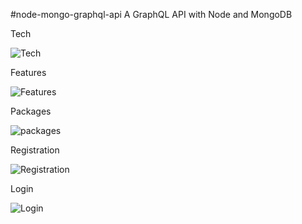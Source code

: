 #node-mongo-graphql-api
A GraphQL API with Node and MongoDB

Tech

![Tech](https://user-images.githubusercontent.com/63356649/121806425-a665eb00-cc71-11eb-8073-5772687fcc9d.JPG)

Features

![Features](https://user-images.githubusercontent.com/63356649/121806474-ca293100-cc71-11eb-9c89-78826e5c032f.JPG)

Packages


![packages](https://user-images.githubusercontent.com/63356649/121806280-090ab700-cc71-11eb-8a13-e62b2869ac42.JPG)

Registration

![Registration](https://user-images.githubusercontent.com/63356649/121807321-79b3d280-cc75-11eb-99c8-1e53e1b19ac8.JPG)

Login

![Login](https://user-images.githubusercontent.com/63356649/121807328-80424a00-cc75-11eb-8b57-b7553c04a0cf.JPG)
